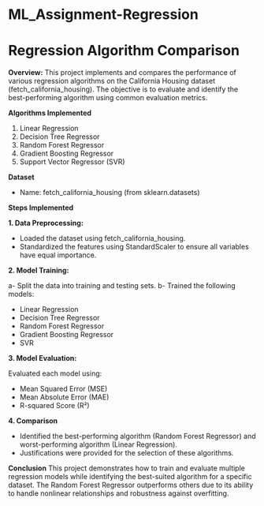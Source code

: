 # ML_Assignment-Regression
# **Regression Algorithm Comparison**

**Overview:**
This project implements and compares the performance of various regression algorithms on the California Housing dataset (fetch_california_housing). The objective is to evaluate and identify the best-performing algorithm using common evaluation metrics.

**Algorithms Implemented**
1. Linear Regression
2. Decision Tree Regressor
3. Random Forest Regressor
4. Gradient Boosting Regressor
5. Support Vector Regressor (SVR)

**Dataset**
- Name: fetch_california_housing (from sklearn.datasets)

**Steps Implemented**

**1. Data Preprocessing:**

- Loaded the dataset using fetch_california_housing.
- Standardized the features using StandardScaler to ensure all variables have equal importance.

**2. Model Training:**

a- Split the data into training and testing sets.
b- Trained the following models:
- Linear Regression
- Decision Tree Regressor
- Random Forest Regressor
- Gradient Boosting Regressor
- SVR

**3. Model Evaluation:**

Evaluated each model using:
- Mean Squared Error (MSE)
- Mean Absolute Error (MAE)
- R-squared Score (R²)

**4. Comparison**

- Identified the best-performing algorithm (Random Forest Regressor) and worst-performing algorithm (Linear Regression).
- Justifications were provided for the selection of these algorithms.


**Conclusion**
This project demonstrates how to train and evaluate multiple regression models while identifying the best-suited algorithm for a specific dataset. The Random Forest Regressor outperforms others due to its ability to handle nonlinear relationships and robustness against overfitting.
